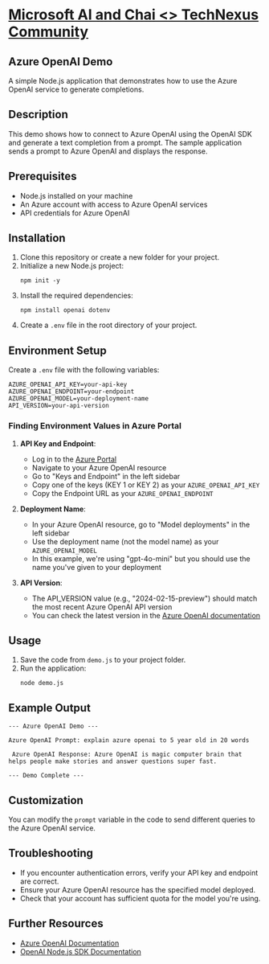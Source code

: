 # [Microsoft AI and Chai <> TechNexus Community](https://www.meetup.com/technexus-community/events/306378851/)

## Azure OpenAI Demo

A simple Node.js application that demonstrates how to use the Azure OpenAI service to generate completions.

## Description

This demo shows how to connect to Azure OpenAI using the OpenAI SDK and generate a text completion from a prompt. The sample application sends a prompt to Azure OpenAI and displays the response.

## Prerequisites

- Node.js installed on your machine
- An Azure account with access to Azure OpenAI services
- API credentials for Azure OpenAI

## Installation

1. Clone this repository or create a new folder for your project.
2. Initialize a new Node.js project:
   ```
   npm init -y
   ```
3. Install the required dependencies:
   ```
   npm install openai dotenv
   ```
4. Create a `.env` file in the root directory of your project.

## Environment Setup

Create a `.env` file with the following variables:

```
AZURE_OPENAI_API_KEY=your-api-key
AZURE_OPENAI_ENDPOINT=your-endpoint
AZURE_OPENAI_MODEL=your-deployment-name
API_VERSION=your-api-version
```

### Finding Environment Values in Azure Portal

1. **API Key and Endpoint**:

   - Log in to the [Azure Portal](https://portal.azure.com)
   - Navigate to your Azure OpenAI resource
   - Go to "Keys and Endpoint" in the left sidebar
   - Copy one of the keys (KEY 1 or KEY 2) as your `AZURE_OPENAI_API_KEY`
   - Copy the Endpoint URL as your `AZURE_OPENAI_ENDPOINT`

2. **Deployment Name**:

   - In your Azure OpenAI resource, go to "Model deployments" in the left sidebar
   - Use the deployment name (not the model name) as your `AZURE_OPENAI_MODEL`
   - In this example, we're using "gpt-4o-mini" but you should use the name you've given to your deployment

3. **API Version**:
   - The API_VERSION value (e.g., "2024-02-15-preview") should match the most recent Azure OpenAI API version
   - You can check the latest version in the [Azure OpenAI documentation](https://learn.microsoft.com/en-us/azure/ai-services/openai/reference)

## Usage

1. Save the code from `demo.js` to your project folder.
2. Run the application:
   ```
   node demo.js
   ```

## Example Output

```
--- Azure OpenAI Demo ---

Azure OpenAI Prompt: explain azure openai to 5 year old in 20 words

 Azure OpenAI Response: Azure OpenAI is magic computer brain that helps people make stories and answer questions super fast.

--- Demo Complete ---
```

## Customization

You can modify the `prompt` variable in the code to send different queries to the Azure OpenAI service.

## Troubleshooting

- If you encounter authentication errors, verify your API key and endpoint are correct.
- Ensure your Azure OpenAI resource has the specified model deployed.
- Check that your account has sufficient quota for the model you're using.

## Further Resources

- [Azure OpenAI Documentation](https://learn.microsoft.com/en-us/azure/ai-services/openai/)
- [OpenAI Node.js SDK Documentation](https://github.com/openai/openai-node)
